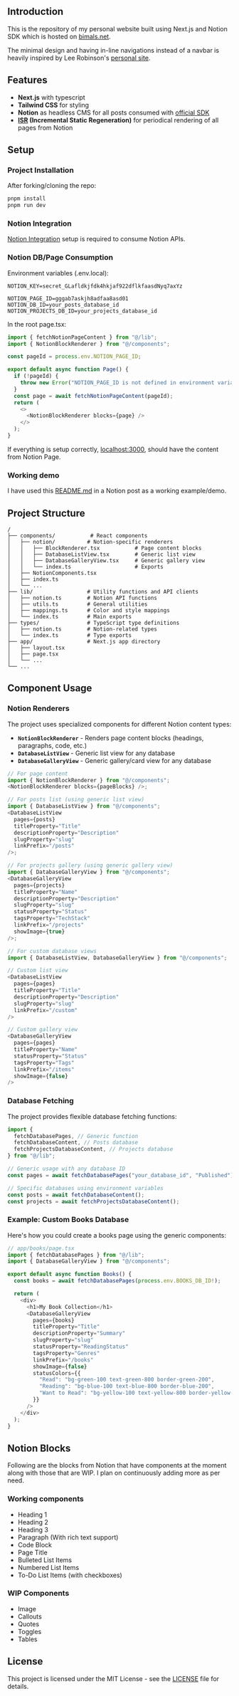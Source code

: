 ## Introduction

This is the repository of my personal website built using Next.js and Notion SDK which is hosted on [bimals.net](https://bimals.net).

The minimal design and having in-line navigations instead of a navbar is heavily inspired by Lee Robinson's [personal site](https://leerob.com).

## Features

- **Next.js** with typescript
- **Tailwind CSS** for styling
- **Notion** as headless CMS for all posts consumed with [official SDK](https://github.com/makenotion/notion-sdk-js)
- **[ISR](https://nextjs.org/docs/pages/building-your-application/data-fetching/incremental-static-regeneration) (Incremental Static Regeneration)** for periodical rendering of all pages from Notion

## Setup

### Project Installation

After forking/cloning the repo:

```bash
pnpm install
pnpm run dev
```

### Notion Integration

[Notion Integration](https://developers.notion.com/docs/create-a-notion-integration) setup is required to consume Notion APIs.

### Notion DB/Page Consumption

Environment variables (.env.local):

```
NOTION_KEY=secret_GLafldkjfdk4hkjaf922dflkfaasdNyq7axYz

NOTION_PAGE_ID=gggab7askjh8adfaa8asd01
NOTION_DB_ID=your_posts_database_id
NOTION_PROJECTS_DB_ID=your_projects_database_id
```

In the root page.tsx:

```javascript
import { fetchNotionPageContent } from "@/lib";
import { NotionBlockRenderer } from "@/components";

const pageId = process.env.NOTION_PAGE_ID;

export default async function Page() {
  if (!pageId) {
    throw new Error("NOTION_PAGE_ID is not defined in environment variables.");
  }
  const page = await fetchNotionPageContent(pageId);
  return (
    <>
      <NotionBlockRenderer blocks={page} />
    </>
  );
}
```

If everything is setup correctly, [localhost:3000](http://localhost:3000), should have the content from Notion Page.

### Working demo

I have used this [README.md](https://bimals.net/posts/nextjs-notion-integration) in a Notion post as a working example/demo.

## Project Structure

```
/
├── components/           # React components
│   ├── notion/          # Notion-specific renderers
│   │   ├── BlockRenderer.tsx           # Page content blocks
│   │   ├── DatabaseListView.tsx        # Generic list view
│   │   ├── DatabaseGalleryView.tsx     # Generic gallery view
│   │   └── index.ts                    # Exports
│   ├── NotionComponents.tsx
│   ├── index.ts
│   └── ...
├── lib/                 # Utility functions and API clients
│   ├── notion.ts        # Notion API functions
│   ├── utils.ts         # General utilities
│   ├── mappings.ts      # Color and style mappings
│   └── index.ts         # Main exports
├── types/               # TypeScript type definitions
│   ├── notion.ts        # Notion-related types
│   └── index.ts         # Type exports
├── app/                 # Next.js app directory
│   ├── layout.tsx
│   ├── page.tsx
│   └── ...
└── ...
```

## Component Usage

### Notion Renderers

The project uses specialized components for different Notion content types:

- **`NotionBlockRenderer`** - Renders page content blocks (headings, paragraphs, code, etc.)
- **`DatabaseListView`** - Generic list view for any database
- **`DatabaseGalleryView`** - Generic gallery/card view for any database

```javascript
// For page content
import { NotionBlockRenderer } from "@/components";
<NotionBlockRenderer blocks={pageBlocks} />;

// For posts list (using generic list view)
import { DatabaseListView } from "@/components";
<DatabaseListView
  pages={posts}
  titleProperty="Title"
  descriptionProperty="Description"
  slugProperty="slug"
  linkPrefix="/posts"
/>;

// For projects gallery (using generic gallery view)
import { DatabaseGalleryView } from "@/components";
<DatabaseGalleryView
  pages={projects}
  titleProperty="Name"
  descriptionProperty="Description"
  slugProperty="slug"
  statusProperty="Status"
  tagsProperty="TechStack"
  linkPrefix="/projects"
  showImage={true}
/>;

// For custom database views
import { DatabaseListView, DatabaseGalleryView } from "@/components";

// Custom list view
<DatabaseListView
  pages={pages}
  titleProperty="Title"
  descriptionProperty="Description"
  slugProperty="slug"
  linkPrefix="/custom"
/>

// Custom gallery view
<DatabaseGalleryView
  pages={pages}
  titleProperty="Name"
  statusProperty="Status"
  tagsProperty="Tags"
  linkPrefix="/items"
  showImage={false}
/>
```

### Database Fetching

The project provides flexible database fetching functions:

```javascript
import {
  fetchDatabasePages, // Generic function
  fetchDatabaseContent, // Posts database
  fetchProjectsDatabaseContent, // Projects database
} from "@/lib";

// Generic usage with any database ID
const pages = await fetchDatabasePages("your_database_id", "Published");

// Specific databases using environment variables
const posts = await fetchDatabaseContent();
const projects = await fetchProjectsDatabaseContent();
```

### Example: Custom Books Database

Here's how you could create a books page using the generic components:

```javascript
// app/books/page.tsx
import { fetchDatabasePages } from "@/lib";
import { DatabaseGalleryView } from "@/components";

export default async function Books() {
  const books = await fetchDatabasePages(process.env.BOOKS_DB_ID!);

  return (
    <div>
      <h1>My Book Collection</h1>
      <DatabaseGalleryView
        pages={books}
        titleProperty="Title"
        descriptionProperty="Summary"
        slugProperty="slug"
        statusProperty="ReadingStatus"
        tagsProperty="Genres"
        linkPrefix="/books"
        showImage={false}
        statusColors={{
          "Read": "bg-green-100 text-green-800 border-green-200",
          "Reading": "bg-blue-100 text-blue-800 border-blue-200",
          "Want to Read": "bg-yellow-100 text-yellow-800 border-yellow-200"
        }}
      />
    </div>
  );
}
```

## Notion Blocks

Following are the blocks from Notion that have components at the moment along with those that are WIP. I plan on continuously adding more as per need.

### Working components

- Heading 1
- Heading 2
- Heading 3
- Paragraph (With rich text support)
- Code Block
- Page Title
- Bulleted List Items
- Numbered List Items
- To-Do List Items (with checkboxes)

### WIP Components

- Image
- Callouts
- Quotes
- Toggles
- Tables

## License

This project is licensed under the MIT License - see the [LICENSE](https://github.com/bimalpaudels/personal-site/blob/main/LICENSE) file for details.
